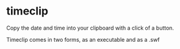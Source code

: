 # timeclip
Copy the date and time into your clipboard with a click of a button.

Timeclip comes in two forms, as an executable and as a .swf
